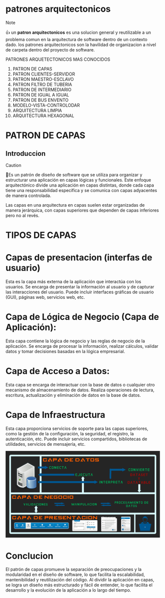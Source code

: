 # patrones arquitectonicos
> [!NOTE]
> 👍 un **patron arquitectonicos** es una solucion general y reutilizable a un problema comun en la arquitectura de software dentro de un contexto dado. los patrones arquitectonicos son la havilidad de organizacion a nivel de carpeta dentro del proyecto de software.

PATRONES ARQUETECTONICOS MAS CONOCIDOS
1. PATRON DE CAPAS 
2. PATRON CLIENTES-SERVIDOR
3. PATRON MAESTRO-ESCLAVO
4. PATRON FILTRO DE TUBERIA
5. PATRON DE INTERMEDIARIO
6. PATRON DE IGUAL A IGUAL
7. PATRON DE BUS ENVENTO
8. MODELO-VISTA-CONTROLODAR
9. ARQUITECTURA LIMPIA
10. ARQUITECTURA HEXAGONAL


# PATRON DE CAPAS
## Introduccion
> [!CAUTION]
> 👻Es un patrón de diseño de software que se utiliza para organizar y estructurar una aplicación en capas lógicas y funcionales. Este enfoque arquitectónico divide una aplicación en capas distintas, donde cada capa tiene una responsabilidad específica y se comunica con capas adyacentes de manera controlada.
> 
> Las capas en una arquitectura en capas suelen estar organizadas de manera jerárquica, con capas superiores que dependen de capas inferiores pero no al revés.

# TIPOS DE CAPAS

# Capas de presentacion (interfas de usuario)
Esta es la capa más externa de la aplicación que interactúa con los usuarios.
Se encarga de presentar la información al usuario y de capturar las interacciones del usuario.
Puede incluir interfaces gráficas de usuario (GUI), páginas web, servicios web, etc.

# Capa de Lógica de Negocio (Capa de Aplicación):
Esta capa contiene la lógica de negocio y las reglas de negocio de la aplicación.
Se encarga de procesar la información, realizar cálculos, validar datos y tomar decisiones basadas en la lógica empresarial.

# Capa de Acceso a Datos:
Esta capa se encarga de interactuar con la base de datos o cualquier otro mecanismo de almacenamiento de datos.
Realiza operaciones de lectura, escritura, actualización y eliminación de datos en la base de datos.

# Capa de Infraestructura
Esta capa proporciona servicios de soporte para las capas superiores, como la gestión de la configuración, la seguridad, el registro, la autenticación, etc.
Puede incluir servicios compartidos, bibliotecas de utilidades, servicios de mensajería, etc.


![alt text](image-1.png)
# Conclucion

El patrón de capas promueve la separación de preocupaciones y la modularidad en el diseño de software, lo que facilita la escalabilidad, mantenibilidad y reutilización del código. Al dividir la aplicación en capas, se logra un diseño más estructurado y fácil de entender, lo que facilita el desarrollo y la evolución de la aplicación a lo largo del tiempo.

